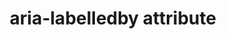 ---
{
  "title": "aria-labelledby attribute",
  "description": "Identifies the element (or elements) that labels the current element. See related aria-describedby.",
  "category": "aria",
  "keywords": [
    "aria-labelledby attribute"
  ],
  "last_test_date": "2019-01-06",
  "test_results_url": "https://a11ysupport.io/tech/aria/aria-labelledby_attribute",
  "test_url": "https://a11ysupport.io/tech/aria/aria-labelledby_attribute",
  "stats": {
    "dragon_win": {
      "chrome": {
        "76-77": "a"
      }
    },
    "jaws": {
      "chrome": {
        "92": "a"
      },
      "edge": {
        "92": "a"
      },
      "ie": {
        "11-11.134": "a"
      },
      "firefox": {
        "66-79": "a"
      }
    },
    "narrator": {
      "edge": {
        "44-84": "a"
      }
    },
    "nvda": {
      "chrome": {
        "92": "a"
      },
      "edge": {
        "92": "a"
      },
      "firefox": {
        "67-79": "a"
      }
    },
    "va_and": {
      "and_chr": {
        "77": "a"
      }
    },
    "vc_macos": {
      "safari": {
        "13.0.2": "a"
      }
    },
    "vo_ios": {
      "ios_saf": {
        "12.3-13.6": "a"
      }
    },
    "vo_macos": {
      "safari": {
        "12.1.1-13.1.2": "a"
      }
    },
    "talkback": {
      "and_chr": {
        "75-84": "a"
      }
    },
    "orca": {
      "firefox": {
        "69-79": "a"
      }
    },
    "vc_ios": {
      "ios_saf": {
        "13.0-13.1": "a"
      }
    },
    "wsr": {
      "edge": {
        "44": "a"
      },
      "chrome": {
        "77": "a"
      }
    }
  },
  "links": {
    "ARIA spec for aria-labelledby": "https://www.w3.org/TR/wai-aria-1.1/#aria-labelledby"
  }
}
---